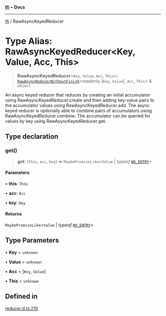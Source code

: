 [**lfi**](../readme.md) • **Docs**

---

[lfi](../globals.md) / RawAsyncKeyedReducer

# Type Alias: RawAsyncKeyedReducer\<Key, Value, Acc, This\>

> **RawAsyncKeyedReducer**\<`Key`, `Value`, `Acc`, `This`\>:
> [`RawAsyncReducerWithoutFinish`](RawAsyncReducerWithoutFinish.md)\<readonly
> [`Key`, `Value`], `Acc`, `This`\> & `object`

An async keyed reducer that reduces by creating an initial accumulator using
RawAsyncKeyedReducer.create and then adding key-value pairs to the accumulator
values using RawAsyncKeyedReducer.add. The async keyed reducer is optionally
able to combine pairs of accumulators using RawAsyncKeyedReducer.combine. The
accumulator can be queried for values by key using RawAsyncKeyedReducer.get.

## Type declaration

### get()

> **get**: (`this`, `acc`, `key`) => `MaybePromiseLike`\<`Value` \| _typeof_
> [`NO_ENTRY`](../variables/NO_ENTRY.md)\>

#### Parameters

• **this**: `This`

• **acc**: `Acc`

• **key**: `Key`

#### Returns

`MaybePromiseLike`\<`Value` \| _typeof_ [`NO_ENTRY`](../variables/NO_ENTRY.md)\>

## Type Parameters

• **Key** = `unknown`

• **Value** = `unknown`

• **Acc** = [`Key`, `Value`]

• **This** = `unknown`

## Defined in

[reducer.d.ts:210](https://github.com/TomerAberbach/lfi/blob/c9ef1bf4d1040d7f49c52b70b358c019e55f524d/src/operations/reducer.d.ts#L210)
